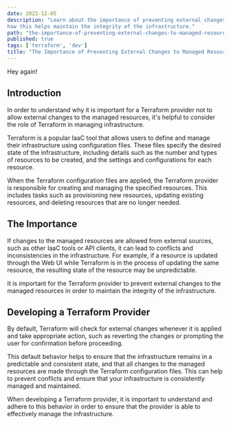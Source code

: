 ```yaml
---
date: 2022-12-05
description: "Learn about the importance of preventing external changes to managed resources in a Terraform provider and
how this helps maintain the integrity of the infrastructure."
path: "the-importance-of-preventing-external-changes-to-managed-resources-in-a-terraform-provider"
published: true
tags: ['terraform', 'dev']
title: "The Importance of Preventing External Changes to Managed Resources in a Terraform Provider"
---
```


Hey again!

## Introduction

In order to understand why it is important for a Terraform provider not to allow external changes to the managed
resources, it's helpful to consider the role of Terraform in managing infrastructure.

Terraform is a popular IaaC tool that allows users to define and manage their infrastructure using configuration files.
These files specify the desired state of the infrastructure, including details such as the number and types of resources
to be created, and the settings and configurations for each resource.

When the Terraform configuration files are applied, the Terraform provider is responsible for creating and managing the
specified resources. This includes tasks such as provisioning new resources, updating existing resources, and deleting
resources that are no longer needed.

## The Importance

If changes to the managed resources are allowed from external sources, such as other IaaC tools or API clients, it can
lead to conflicts and inconsistencies in the infrastructure. For example, if a resource is updated through the Web UI
while Terraform is in the process of updating the same resource, the resulting state of the resource may be
unpredictable.

It is important for the Terraform provider to prevent external changes to the managed resources in order to maintain the
integrity of the infrastructure.

## Developing a Terraform Provider

By default, Terraform will check for external changes whenever it is applied and take appropriate action, such as
reverting the changes or prompting the user for confirmation before proceeding.

This default behavior helps to ensure that the infrastructure remains in a predictable and consistent state, and that
all changes to the managed resources are made through the Terraform configuration files. This can help to prevent
conflicts and ensure that your infrastructure is consistently managed and maintained.

When developing a Terraform provider, it is important to understand and adhere to this behavior in order to ensure that
the provider is able to effectively manage the infrastructure.
